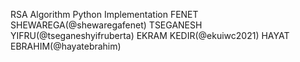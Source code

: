 RSA Algorithm Python Implementation
FENET SHEWAREGA(@shewaregafenet)
TSEGANESH YIFRU(@tseganeshyifruberta)
EKRAM KEDIR(@ekuiwc2021)
HAYAT EBRAHIM(@hayatebrahim)

